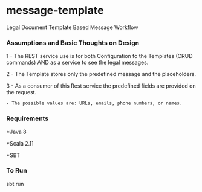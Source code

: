 # message-template
Legal Document Template Based Message Workflow

### Assumptions and Basic Thoughts on Design

1 - The REST service use is for both Configuration fo the Templates (CRUD commands) AND as a service to see the legal messages.

2 - The Template stores only the predefined message and the placeholders. 

3 - As a consumer of this Rest service the predefined fields are provided on the request.
    
    - The possible values are: URLs, emails, phone numbers, or names.
    

### Requirements

*Java 8

*Scala 2.11

*SBT

### To Run

sbt run
